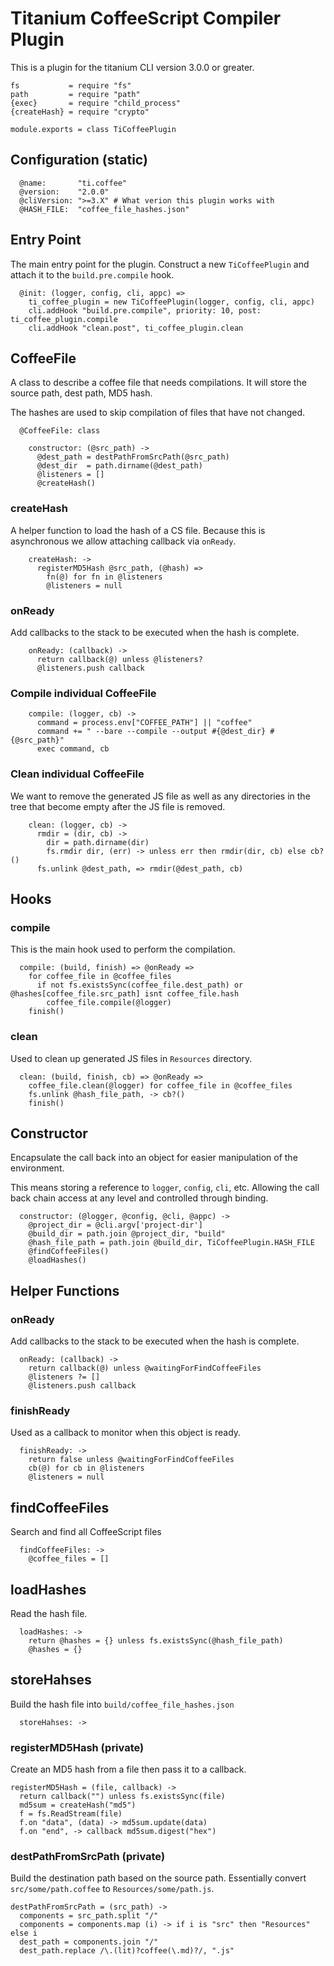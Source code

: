 Titanium CoffeeScript Compiler Plugin
=====================================

This is a plugin for the titanium CLI version 3.0.0 or greater.

    fs           = require "fs"
    path         = require "path"
    {exec}       = require "child_process"
    {createHash} = require "crypto"

    module.exports = class TiCoffeePlugin

## Configuration (static) ##

      @name:       "ti.coffee"
      @version:    "2.0.0"
      @cliVersion: ">=3.X" # What verion this plugin works with
      @HASH_FILE:  "coffee_file_hashes.json"

## Entry Point ##

The main entry point for the plugin. Construct a new `TiCoffeePlugin` and
attach it to the `build.pre.compile` hook.

      @init: (logger, config, cli, appc) =>
        ti_coffee_plugin = new TiCoffeePlugin(logger, config, cli, appc)
        cli.addHook "build.pre.compile", priority: 10, post: ti_coffee_plugin.compile
        cli.addHook "clean.post", ti_coffee_plugin.clean

## CoffeeFile ##

A class to describe a coffee file that needs compilations. It will store the
source path, dest path, MD5 hash.

The hashes are used to skip compilation of files that have not changed.

      @CoffeeFile: class

        constructor: (@src_path) ->
          @dest_path = destPathFromSrcPath(@src_path)
          @dest_dir  = path.dirname(@dest_path)
          @listeners = []
          @createHash()

### createHash ###

A helper function to load the hash of a CS file. Because this is asynchronous
we allow attaching callback via `onReady`.

        createHash: ->
          registerMD5Hash @src_path, (@hash) =>
            fn(@) for fn in @listeners
            @listeners = null

### onReady ###

Add callbacks to the stack to be executed when the hash is complete.

        onReady: (callback) ->
          return callback(@) unless @listeners?
          @listeners.push callback

### Compile individual CoffeeFile ###

        compile: (logger, cb) ->
          command = process.env["COFFEE_PATH"] || "coffee"
          command += " --bare --compile --output #{@dest_dir} #{@src_path}"
          exec command, cb

### Clean individual CoffeeFile ###

We want to remove the generated JS file as well as any directories in the tree
that become empty after the JS file is removed.

        clean: (logger, cb) ->
          rmdir = (dir, cb) ->
            dir = path.dirname(dir)
            fs.rmdir dir, (err) -> unless err then rmdir(dir, cb) else cb?()
          fs.unlink @dest_path, => rmdir(@dest_path, cb)

## Hooks ##

### compile ###

This is the main hook used to perform the compilation.

      compile: (build, finish) => @onReady =>
        for coffee_file in @coffee_files
          if not fs.existsSync(coffee_file.dest_path) or @hashes[coffee_file.src_path] isnt coffee_file.hash
            coffee_file.compile(@logger)
        finish()

### clean ###

Used to clean up generated JS files in `Resources` directory.

      clean: (build, finish, cb) => @onReady =>
        coffee_file.clean(@logger) for coffee_file in @coffee_files
        fs.unlink @hash_file_path, -> cb?()
        finish()

## Constructor ##

Encapsulate the call back into an object for easier manipulation of the
environment.

This means storing a reference to `logger`, `config`, `cli`, etc. Allowing the
call back chain access at any level and controlled through binding.

      constructor: (@logger, @config, @cli, @appc) ->
        @project_dir = @cli.argv['project-dir']
        @build_dir = path.join @project_dir, "build"
        @hash_file_path = path.join @build_dir, TiCoffeePlugin.HASH_FILE
        @findCoffeeFiles()
        @loadHashes()
## Helper Functions ##

### onReady ###

Add callbacks to the stack to be executed when the hash is complete.

      onReady: (callback) ->
        return callback(@) unless @waitingForFindCoffeeFiles
        @listeners ?= []
        @listeners.push callback

### finishReady ###

Used as a callback to monitor when this object is ready.

      finishReady: ->
        return false unless @waitingForFindCoffeeFiles
        cb(@) for cb in @listeners
        @listeners = null

## findCoffeeFiles ##

Search and find all CoffeeScript files

      findCoffeeFiles: ->
        @coffee_files = []

## loadHashes ##

Read the hash file.

      loadHashes: ->
        return @hashes = {} unless fs.existsSync(@hash_file_path)
        @hashes = {}

## storeHahses ##

Build the hash file into `build/coffee_file_hashes.json`

      storeHahses: ->

### registerMD5Hash (private) ##

Create an MD5 hash from a file then pass it to a callback.

    registerMD5Hash = (file, callback) ->
      return callback("") unless fs.existsSync(file)
      md5sum = createHash("md5")
      f = fs.ReadStream(file)
      f.on "data", (data) -> md5sum.update(data)
      f.on "end", -> callback md5sum.digest("hex")

### destPathFromSrcPath (private) ###

Build the destination path based on the source path. Essentially convert
`src/some/path.coffee` to `Resources/some/path.js`.

    destPathFromSrcPath = (src_path) ->
      components = src_path.split "/"
      components = components.map (i) -> if i is "src" then "Resources" else i
      dest_path = components.join "/"
      dest_path.replace /\.(lit)?coffee(\.md)?/, ".js"

